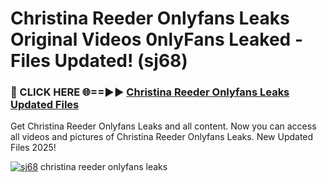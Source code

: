 # Christina Reeder Onlyfans Leaks Original Videos 0nlyFans Leaked - Files Updated! (sj68)

<h3>🔴 CLICK HERE 🌐==►► <a href="https://tinyurl.com/4seja8ks" rel="nofollow">Christina Reeder Onlyfans Leaks Updated Files</a></h3>

Get Christina Reeder Onlyfans Leaks and all content. Now you can access all videos and pictures of Christina Reeder Onlyfans Leaks. New Updated Files 2025!

[![sj68](https://i.imgur.com/EWjZXRe.gif)](https://tinyurl.com/4seja8ks)
christina reeder onlyfans leaks